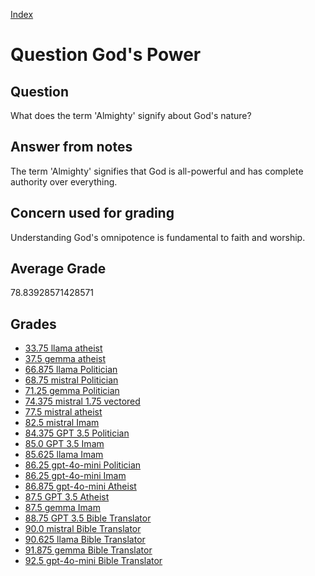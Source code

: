 
[Index](../../index.md)
# Question God's Power
## Question
What does the term 'Almighty' signify about God's nature?

## Answer from notes
The term 'Almighty' signifies that God is all-powerful and has complete authority over everything.

## Concern used for grading
Understanding God's omnipotence is fundamental to faith and worship.

## Average Grade
78.83928571428571

## Grades
 * [33.75 llama atheist](../answers/llama_atheist/God_s_Power.md)
 * [37.5 gemma atheist](../answers/gemma_atheist/God_s_Power.md)
 * [66.875 llama Politician](../answers/llama_Politician/God_s_Power.md)
 * [68.75 mistral Politician](../answers/mistral_Politician/God_s_Power.md)
 * [71.25 gemma Politician](../answers/gemma_Politician/God_s_Power.md)
 * [74.375 mistral 1.75 vectored](../answers/mistral_1.75_vectored/God_s_Power.md)
 * [77.5 mistral atheist](../answers/mistral_atheist/God_s_Power.md)
 * [82.5 mistral Imam](../answers/mistral_Imam/God_s_Power.md)
 * [84.375 GPT 3.5 Politician](../answers/GPT_3.5_Politician/God_s_Power.md)
 * [85.0 GPT 3.5 Imam](../answers/GPT_3.5_Imam/God_s_Power.md)
 * [85.625 llama Imam](../answers/llama_Imam/God_s_Power.md)
 * [86.25 gpt-4o-mini Politician](../answers/gpt-4o-mini_Politician/God_s_Power.md)
 * [86.25 gpt-4o-mini Imam](../answers/gpt-4o-mini_Imam/God_s_Power.md)
 * [86.875 gpt-4o-mini Atheist](../answers/gpt-4o-mini_Atheist/God_s_Power.md)
 * [87.5 GPT 3.5 Atheist](../answers/GPT_3.5_Atheist/God_s_Power.md)
 * [87.5 gemma Imam](../answers/gemma_Imam/God_s_Power.md)
 * [88.75 GPT 3.5 Bible Translator](../answers/GPT_3.5_Bible_Translator/God_s_Power.md)
 * [90.0 mistral Bible Translator](../answers/mistral_Bible_Translator/God_s_Power.md)
 * [90.625 llama Bible Translator](../answers/llama_Bible_Translator/God_s_Power.md)
 * [91.875 gemma Bible Translator](../answers/gemma_Bible_Translator/God_s_Power.md)
 * [92.5 gpt-4o-mini Bible Translator](../answers/gpt-4o-mini_Bible_Translator/God_s_Power.md)
